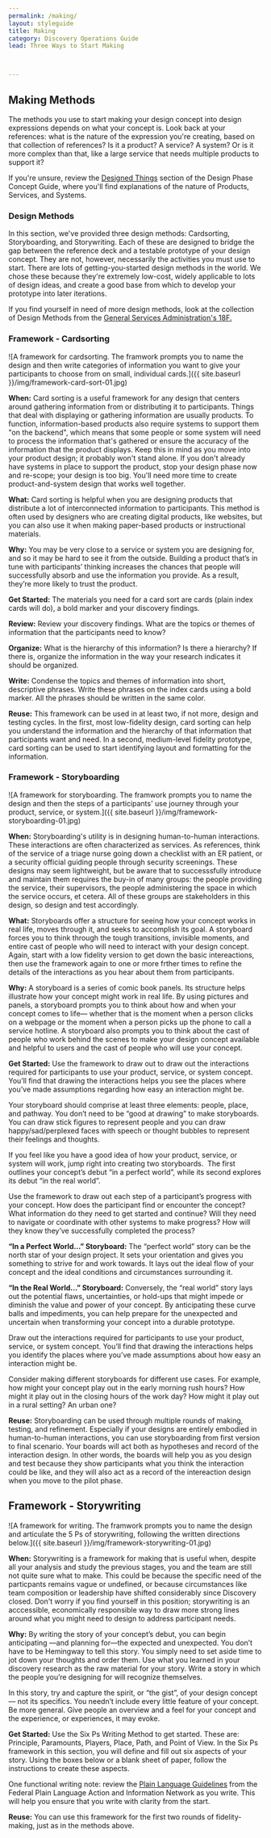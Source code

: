 ```yaml
---
permalink: /making/
layout: styleguide
title: Making
category: Discovery Operations Guide
lead: Three Ways to Start Making



---
```


## Making Methods

The methods you use to start making your design concept into design expressions depends on what your concept is. Look back at your references: what is the nature of the expression you're creating, based on that collection of references? Is it a product? A service? A system? Or is it more complex than that, like a large service that needs multiple products to support it?

If you're unsure, review the <a href= "https://the-lab-at-opm.github.io/website/hcd-guide/design/designed-things.htm">Designed Things</a> section of the Design Phase Concept Guide, where you'll find explanations of the nature of Products, Services, and Systems.

### Design Methods

In this section, we've provided three design methods: Cardsorting, Storyboarding, and Storywriting. Each of these are designed to bridge the gap between the reference deck and a testable prototype of your design concept. They are not, however, necessarily the activities you must use to start. There are lots of getting-you-started design methods in the world. We chose these because they're extremely low-cost, widely applicable to lots of design ideas, and create a good base from which to develop your prototype into later iterations.

If you find yourself in need of more design methods, look at the collection of Design Methods from the <a href= "https://methods.18f.gov/make/">General Services Administration's 18F.</a>

### Framework - Cardsorting

![A framework for cardsorting. The framwork prompts you to name the design and then write categories of information you want to give your participants to choose from on small, individual cards.]({{ site.baseurl }}/img/framework-card-sort-01.jpg)

**When:** Card sorting is a useful framework for any design that centers around gathering information from or distributing it to participants. Things that deal with displaying or gathering information are usually products. To function, information-based products also require systems to support them "on the backend", which means that some people or some system will need to process the information that's gathered or ensure the accuracy of the information that the product displays. Keep this in mind as you move into your product design; it probably won't stand alone. If you don't already have systems in place to support the product, stop your design phase now and re-scope; your design is too big. You'll need more time to create product-and-system design that works well together.

**What:** Card sorting is helpful when you are designing products that distribute a lot of interconnected information to participants. This method is often used by designers who are creating digital products, like websites, but you can also use it when making paper-based products or instructional materials.

**Why:** You may be very close to a service or system you are designing for, and so it may be hard to see it from the outside. Building a product that’s in tune with participants’ thinking increases the chances that people will successfully absorb and use the information you provide. As a result, they’re more likely to trust the product.

**Get Started:** The materials you need for a card sort are cards (plain index cards will do), a bold marker and your discovery findings.

**Review:** Review your discovery findings. What are the topics or themes of information that the participants need to know?

**Organize:** What is the hierarchy of this information? Is there a hierarchy? If there is, organize the information in the way your research indicates it should be organized.

**Write:** Condense the topics and themes of information into short, descriptive phrases. Write these phrases on the index cards using a bold marker. All the phrases should be written in the same color.

**Reuse:** This framework can be used in at least two, if not more, design and testing cycles. In the first, most low-fidelity design, card sorting can help you understand the information and the hierarchy of that information that participants want and need. In a second, medium-level fidelity prototype, card sorting can be used to start identifying layout and formatting for the information.

### Framework - Storyboarding

![A framework for storyboarding. The framwork prompts you to name the design and then the steps of a participants' use journey through your product, service, or system.]({{ site.baseurl }}/img/framework-storyboarding-01.jpg)

**When:** Storyboarding's utility is in designing human-to-human interactions. These interactions are often characterized as services. As references, think of the service of a triage nurse going down a checklist with an ER patient, or a security official guiding people through security screenings. These designs may seem lightweight, but be aware that to successsfully introduce and maintain them requires the buy-in of many groups: the people providing the service, their supervisors, the people administering the space in which the service occurs, et cetera. All of these groups are stakeholders in this design, so design and test accordingly.

**What:** Storyboards offer a structure for seeing how your concept works in real life, moves through it, and seeks to accomplish its goal. A storyboard forces you to think through the tough transitions, invisible moments, and entire cast of people who will need to interact with your design concept. Again, start with a low fidelity version to get down the basic intereactions, then use the framework again to one or more frther times to refine the details of the interactions as you hear about them from participants.

**Why:** A storyboard is a series of comic book panels. Its structure helps illustrate how your concept might work in real life. By using pictures and panels, a storyboard prompts you to think about how and when your concept comes to life— whether that is the moment when a person clicks on a webpage or the moment when a person picks up the phone to call a service hotline. A storyboard also prompts you to think about the cast of people who work behind the scenes to make your design concept available and helpful to users and the cast of people who will use your concept.

**Get Started:** Use the framework to draw out to draw out the interactions required for participants to use your product, service, or system concept. You’ll find that drawing the interactions helps you see the places where you’ve made assumptions regarding how easy an interaction might be.

Your storyboard should comprise at least three elements: people, place, and pathway. You don’t need to be “good at drawing” to make storyboards. You can draw stick figures to represent people and you can draw happy/sad/perplexed faces with speech or thought bubbles to represent their feelings and thoughts.

If you feel like you have a good idea of how your product, service, or system will work, jump right into creating two storyboards.  The first outlines your concept’s debut “in a perfect world”, while its second explores its debut “in the real world”.

Use the framework to draw out each step of a participant’s progress with your concept. How does the participant find or encounter the concept? What information do they need to get started and continue? Will they need to navigate or coordinate with other systems to make progress? How will they know they’ve successfully completed the process?

**“In a Perfect World…” Storyboard:** The “perfect world” story can be the north star of your design project. It sets your orientation and gives you something to strive for and work towards. It lays out the ideal flow of your concept and the ideal conditions and circumstances surrounding it.

**“In the Real World…” Storyboard:** Conversely, the “real world” story lays out the potential flaws, uncertainties, or hold-ups that might impede or diminish the value and power of your concept. By anticipating these curve balls and impediments, you can help prepare for the unexpected and uncertain when transforming your concept into a durable prototype.

Draw out the interactions required for participants to use your product, service, or system concept. You’ll find that drawing the interactions helps you identify the places where you’ve made assumptions about how easy an interaction might be.

Consider making different storyboards for different use cases. For example, how might your concept play out in the early morning rush hours? How might it play out in the closing hours of the work day? How might it play out in a rural setting? An urban one?

**Reuse:** Storyboarding can be used through multiple rounds of making, testing, and refinement. Especially if your designs are entirely embodied in human-to-human interactions, you can use storyboarding from first version to final scenario. Your boards will act both as hypotheses and record of the interaction design. In other words, the boards will help you as you design and test because they show participants what you think the interaction could be like, and they will also act as a record of the intereaction design when you move to the pilot phase.

## Framework - Storywriting

![A framework for writing. The framwork prompts you to name the design and articulate the 5 Ps of storywriting, following the written directions below.]({{ site.baseurl }}/img/framework-storywriting-01.jpg)

**When:** Storywriting is a framework for making that is useful when, despite all your analysis and study the previous stages, you and the team are still not quite sure what to make. This could be because the specific need of the particpants remains vague or undefined, or because circumstances like team composition or leadership have shifted considerably since Discovery closed. Don't worry if you find yourself in this position; storywriting is an acccessible, economically responsible way to draw more strong lines around what you might need to design to address participant needs.

**Why:** By writing the story of your concept’s debut, you can begin anticipating —and planning for—the expected and unexpected. You don’t have to be Hemingway to tell this story. You simply need to set aside time to jot down your thoughts and order them. Use what you learned in your discovery research as the raw material for your story. Write a story in which the people you’re designing for will recognize themselves.

In this story, try and capture the spirit, or “the gist”, of your design concept— not its specifics. You needn’t include every little feature of your concept. Be more general. Give people an overview and a feel for your concept and the experience, or experiences, it may evoke.

**Get Started:** Use the Six Ps Writing Method to get started. These are: Principle, Paramounts, Players, Place, Path, and Point of View. In the Six Ps framework in this section, you will define and fill out six aspects of your story. Using the boxes below or a blank sheet of paper, follow the instructions to create these aspects.

One functional writing note: review the <a href= "https://www.plainlanguage.gov/guidelines/">Plain Language Guidelines</a> from the Federal Plain Language Action and Information Network as you write. This will help you ensure that you write with clarity from the start.

**Reuse:** You can use this framework for the first two rounds of fidelity-making, just as in the methods above.
